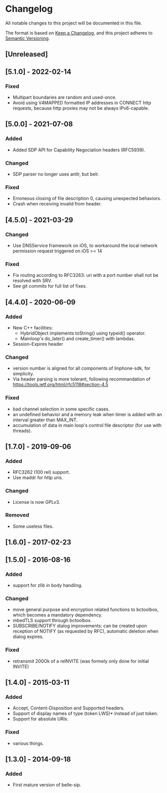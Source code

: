 # Changelog
All notable changes to this project will be documented in this file.

The format is based on [Keep a Changelog](https://keepachangelog.com/en/1.0.0/),
and this project adheres to [Semantic Versioning](https://semver.org/spec/v2.0.0.html).

## [Unreleased]

## [5.1.0] - 2022-02-14

### Fixed
- Multipart boundaries are random and used-once.
- Avoid using V4MAPPED formatted IP addresses in CONNECT http requests, because
  http proxies may not be always IPv6-capable.

## [5.0.0] - 2021-07-08

### Added
- Added SDP API for Capability Negociation headers (RFC5939).

### Changed
- SDP parser no longer uses antlr, but belr.

### Fixed
- Erroneous closing of file description 0, causing unexpected behaviors.
- Crash when receiving invalid from header.


## [4.5.0] - 2021-03-29

### Changed
- Use DNSService framework on iOS, to workaround the local network permission request triggered on iOS >= 14

### Fixed
- Fix routing according to RFC3263: uri with a port number shall not be resolved with SRV.
- See git commits for full list of fixes.


## [4.4.0] - 2020-06-09

### Added
- New C++ facilities:
  * HybridObject implements toString() using typeid() operator.
  * Mainloop's do_later() and create_timer() with lambdas.
- Session-Expires header

### Changed
- version number is aligned for all components of linphone-sdk, for simplicity.
- Via header parsing is more tolerant, following recommandation of https://tools.ietf.org/html/rfc5118#section-4.5

### Fixed
- bad channel selection in some specific cases.
- an undefined behavior and a memory leak when timer is added with an interval greater than MAX_INT.
- accumulation of data in main loop's control file descriptor (for use with threads).

## [1.7.0] - 2019-09-06

### Added
- RFC3262 (100 rel) support.
- Use maddr for http uris.

### Changed
- License is now GPLv3.

### Removed
- Some useless files.

## [1.6.0] - 2017-02-23


## [1.5.0] - 2016-08-16

### Added
- support for zlib in body handling.

### Changed
- move general purpose and encryption related functions to bctoolbox, which becomes a mandatory dependency.
- mbedTLS support through bctoolbox.
- SUBSCRIBE/NOTIFY dialog improvements: can be created upon reception of NOTIFY (as requested by RFC),
  automatic deletion when dialog expires.

### Fixed
- retransmit 200Ok of a reINVITE (was formely only done for initial INVITE)



## [1.4.0] - 2015-03-11

### Added
- Accept, Content-Disposition and Supported headers.
- Support of display names of type (token LWS)* instead of just token.
- Support for absolute URIs.

### Fixed
- various things.

## [1.3.0] - 2014-09-18

### Added
- First mature version of belle-sip.


